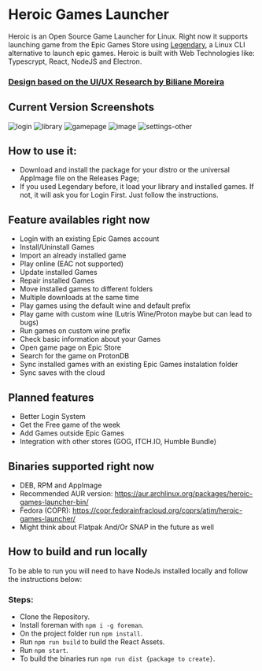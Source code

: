 # Heroic Games Launcher

Heroic is an Open Source Game Launcher for Linux.
Right now it supports launching game from the Epic Games Store using [Legendary](https://github.com/derrod/legendary), a Linux CLI alternative to launch epic games.
Heroic is built with Web Technologies like: Typescrypt, React, NodeJS and Electron.

### [Design based on the UI/UX Research by Biliane Moreira ](https://bilianemoreira.com/heroic-game-launcher-for-linux)

## Current Version Screenshots

![login](https://user-images.githubusercontent.com/26871415/104823821-49dedb00-584d-11eb-9e89-0972f5515e96.png)
![library](https://user-images.githubusercontent.com/26871415/106364733-8f150980-6331-11eb-8680-b8128ea0fb5a.png)
![gamepage](https://user-images.githubusercontent.com/26871415/106364522-f7fb8200-632f-11eb-941d-32ff55d16782.png)
![image](https://user-images.githubusercontent.com/26871415/106364750-b7046d00-6331-11eb-968a-5f63007cbb3d.png)
![settings-other](https://user-images.githubusercontent.com/26871415/106364722-760c5880-6331-11eb-8542-1423e6637b49.png)

## How to use it:

- Download and install the package for your distro or the universal AppImage file on the Releases Page;
- If you used Legendary before, it load your library and installed games. If not, it will ask you for Login First. Just follow the instructions.

## Feature availables right now

- Login with an existing Epic Games account
- Install/Uninstall Games
- Import an already installed game
- Play online (EAC not supported)
- Update installed Games
- Repair installed Games
- Move installed games to different folders
- Multiple downloads at the same time
- Play games using the default wine and default prefix
- Play game with custom wine (Lutris Wine/Proton maybe but can lead to bugs)
- Run games on custom wine prefix
- Check basic information about your Games
- Open game page on Epic Store
- Search for the game on ProtonDB
- Sync installed games with an existing Epic Games instalation folder
- Sync saves with the cloud

## Planned features

- Better Login System
- Get the Free game of the week
- Add Games outside Epic Games
- Integration with other stores (GOG, ITCH.IO, Humble Bundle)

## Binaries supported right now

- DEB, RPM and AppImage
- Recommended AUR version: https://aur.archlinux.org/packages/heroic-games-launcher-bin/
- Fedora (COPR): https://copr.fedorainfracloud.org/coprs/atim/heroic-games-launcher/
- Might think about Flatpak And/Or SNAP in the future as well

## How to build and run locally

To be able to run you will need to have NodeJs installed locally and follow the instructions below:

### Steps:

- Clone the Repository.
- Install foreman with `npm i -g foreman`.
- On the project folder run `npm install`.
- Run `npm run build` to build the React Assets.
- Run `npm start`.
- To build the binaries run `npm run dist {package to create}`.
